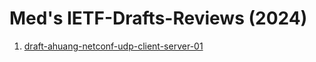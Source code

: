 # Med's IETF-Drafts-Reviews (2024)


1. [draft-ahuang-netconf-udp-client-server-01](https://github.com/boucadair/IETF-Drafts-Reviews/blob/master/2024/draft-ahuang-netconf-udp-client-server-01-rev%20Med.pdf)
